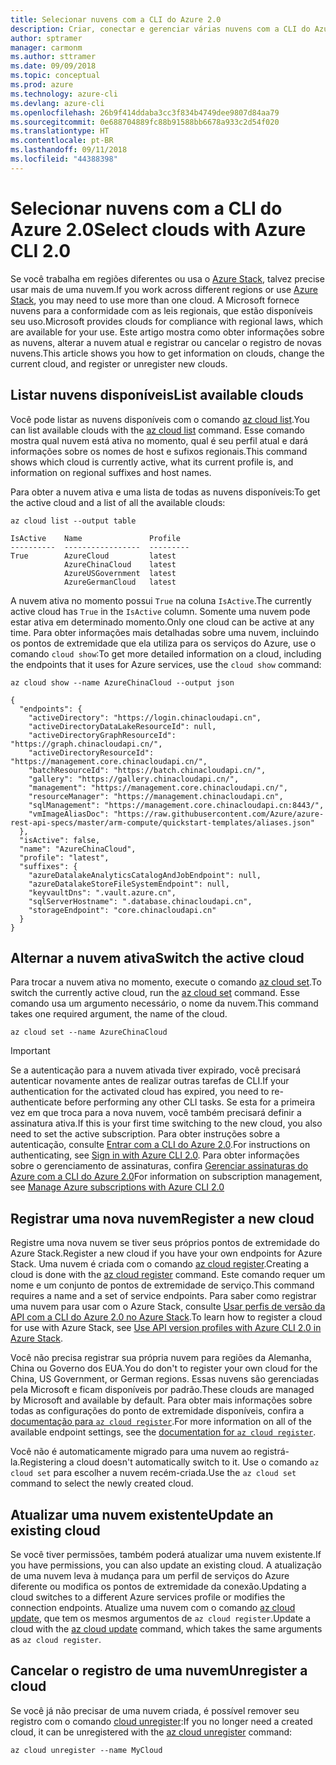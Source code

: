```yaml
---
title: Selecionar nuvens com a CLI do Azure 2.0
description: Criar, conectar e gerenciar várias nuvens com a CLI do Azure 2.0.
author: sptramer
manager: carmonm
ms.author: sttramer
ms.date: 09/09/2018
ms.topic: conceptual
ms.prod: azure
ms.technology: azure-cli
ms.devlang: azure-cli
ms.openlocfilehash: 26b9f414ddaba3cc3f834b4749dee9807d84aa79
ms.sourcegitcommit: 0e688704889fc88b91588bb6678a933c2d54f020
ms.translationtype: HT
ms.contentlocale: pt-BR
ms.lasthandoff: 09/11/2018
ms.locfileid: "44388398"
---
```

# <a name="select-clouds-with-azure-cli-20"></a><span data-ttu-id="7a848-103">Selecionar nuvens com a CLI do Azure 2.0</span><span class="sxs-lookup"><span data-stu-id="7a848-103">Select clouds with Azure CLI 2.0</span></span>

<span data-ttu-id="7a848-104">Se você trabalha em regiões diferentes ou usa o [Azure Stack](https://docs.microsoft.com/azure/azure-stack/user/), talvez precise usar mais de uma nuvem.</span><span class="sxs-lookup"><span data-stu-id="7a848-104">If you work across different regions or use [Azure Stack](https://docs.microsoft.com/azure/azure-stack/user/), you may need to use more than one cloud.</span></span> <span data-ttu-id="7a848-105">A Microsoft fornece nuvens para a conformidade com as leis regionais, que estão disponíveis seu uso.</span><span class="sxs-lookup"><span data-stu-id="7a848-105">Microsoft provides clouds for compliance with regional laws, which are available for your use.</span></span> <span data-ttu-id="7a848-106">Este artigo mostra como obter informações sobre as nuvens, alterar a nuvem atual e registrar ou cancelar o registro de novas nuvens.</span><span class="sxs-lookup"><span data-stu-id="7a848-106">This article shows you how to get information on clouds, change the current cloud, and register or unregister new clouds.</span></span>

## <a name="list-available-clouds"></a><span data-ttu-id="7a848-107">Listar nuvens disponíveis</span><span class="sxs-lookup"><span data-stu-id="7a848-107">List available clouds</span></span>

<span data-ttu-id="7a848-108">Você pode listar as nuvens disponíveis com o comando [az cloud list](/cli/azure/cloud#az-cloud-list).</span><span class="sxs-lookup"><span data-stu-id="7a848-108">You can list available clouds with the [az cloud list](/cli/azure/cloud#az-cloud-list) command.</span></span> <span data-ttu-id="7a848-109">Esse comando mostra qual nuvem está ativa no momento, qual é seu perfil atual e dará informações sobre os nomes de host e sufixos regionais.</span><span class="sxs-lookup"><span data-stu-id="7a848-109">This command shows which cloud is currently active, what its current profile is, and information on regional suffixes and host names.</span></span>

<span data-ttu-id="7a848-110">Para obter a nuvem ativa e uma lista de todas as nuvens disponíveis:</span><span class="sxs-lookup"><span data-stu-id="7a848-110">To get the active cloud and a list of all the available clouds:</span></span>

```azurecli-interactive
az cloud list --output table
```

```output
IsActive    Name               Profile
----------  -----------------  ---------
True        AzureCloud         latest
            AzureChinaCloud    latest
            AzureUSGovernment  latest
            AzureGermanCloud   latest
```

<span data-ttu-id="7a848-111">A nuvem ativa no momento possui `True` na coluna `IsActive`.</span><span class="sxs-lookup"><span data-stu-id="7a848-111">The currently active cloud has `True` in the `IsActive` column.</span></span> <span data-ttu-id="7a848-112">Somente uma nuvem pode estar ativa em determinado momento.</span><span class="sxs-lookup"><span data-stu-id="7a848-112">Only one cloud can be active at any time.</span></span> <span data-ttu-id="7a848-113">Para obter informações mais detalhadas sobre uma nuvem, incluindo os pontos de extremidade que ela utiliza para os serviços do Azure, use o comando `cloud show`:</span><span class="sxs-lookup"><span data-stu-id="7a848-113">To get more detailed information on a cloud, including the endpoints that it uses for Azure services, use the `cloud show` command:</span></span>

```azurecli-interactive
az cloud show --name AzureChinaCloud --output json
```

```output
{
  "endpoints": {
    "activeDirectory": "https://login.chinacloudapi.cn",
    "activeDirectoryDataLakeResourceId": null,
    "activeDirectoryGraphResourceId": "https://graph.chinacloudapi.cn/",
    "activeDirectoryResourceId": "https://management.core.chinacloudapi.cn/",
    "batchResourceId": "https://batch.chinacloudapi.cn/",
    "gallery": "https://gallery.chinacloudapi.cn/",
    "management": "https://management.core.chinacloudapi.cn/",
    "resourceManager": "https://management.chinacloudapi.cn",
    "sqlManagement": "https://management.core.chinacloudapi.cn:8443/",
    "vmImageAliasDoc": "https://raw.githubusercontent.com/Azure/azure-rest-api-specs/master/arm-compute/quickstart-templates/aliases.json"
  },
  "isActive": false,
  "name": "AzureChinaCloud",
  "profile": "latest",
  "suffixes": {
    "azureDatalakeAnalyticsCatalogAndJobEndpoint": null,
    "azureDatalakeStoreFileSystemEndpoint": null,
    "keyvaultDns": ".vault.azure.cn",
    "sqlServerHostname": ".database.chinacloudapi.cn",
    "storageEndpoint": "core.chinacloudapi.cn"
  }
}
```

## <a name="switch-the-active-cloud"></a><span data-ttu-id="7a848-114">Alternar a nuvem ativa</span><span class="sxs-lookup"><span data-stu-id="7a848-114">Switch the active cloud</span></span>

<span data-ttu-id="7a848-115">Para trocar a nuvem ativa no momento, execute o comando [az cloud set](/cli/azure/cloud#az-cloud-set).</span><span class="sxs-lookup"><span data-stu-id="7a848-115">To switch the currently active cloud, run the [az cloud set](/cli/azure/cloud#az-cloud-set) command.</span></span> <span data-ttu-id="7a848-116">Esse comando usa um argumento necessário, o nome da nuvem.</span><span class="sxs-lookup"><span data-stu-id="7a848-116">This command takes one required argument, the name of the cloud.</span></span>

```azurecli-interactive
az cloud set --name AzureChinaCloud
```

> [!IMPORTANT]
> <span data-ttu-id="7a848-117">Se a autenticação para a nuvem ativada tiver expirado, você precisará autenticar novamente antes de realizar outras tarefas de CLI.</span><span class="sxs-lookup"><span data-stu-id="7a848-117">If your authentication for the activated cloud has expired, you need to re-authenticate before performing any other CLI tasks.</span></span> <span data-ttu-id="7a848-118">Se esta for a primeira vez em que troca para a nova nuvem, você também precisará definir a assinatura ativa.</span><span class="sxs-lookup"><span data-stu-id="7a848-118">If this is your first time switching to the new cloud, you also need to set the active subscription.</span></span>
> <span data-ttu-id="7a848-119">Para obter instruções sobre a autenticação, consulte [Entrar com a CLI do Azure 2.0](authenticate-azure-cli.md).</span><span class="sxs-lookup"><span data-stu-id="7a848-119">For instructions on authenticating, see [Sign in with Azure CLI 2.0](authenticate-azure-cli.md).</span></span> <span data-ttu-id="7a848-120">Para obter informações sobre o gerenciamento de assinaturas, confira [Gerenciar assinaturas do Azure com a CLI do Azure 2.0](manage-azure-subscriptions-azure-cli.md)</span><span class="sxs-lookup"><span data-stu-id="7a848-120">For information on subscription management, see [Manage Azure subscriptions with Azure CLI 2.0](manage-azure-subscriptions-azure-cli.md)</span></span>

## <a name="register-a-new-cloud"></a><span data-ttu-id="7a848-121">Registrar uma nova nuvem</span><span class="sxs-lookup"><span data-stu-id="7a848-121">Register a new cloud</span></span>

<span data-ttu-id="7a848-122">Registre uma nova nuvem se tiver seus próprios pontos de extremidade do Azure Stack.</span><span class="sxs-lookup"><span data-stu-id="7a848-122">Register a new cloud if you have your own endpoints for Azure Stack.</span></span> <span data-ttu-id="7a848-123">Uma nuvem é criada com o comando [az cloud register](/cli/azure/cloud#az-cloud-register).</span><span class="sxs-lookup"><span data-stu-id="7a848-123">Creating a cloud is done with the [az cloud register](/cli/azure/cloud#az-cloud-register) command.</span></span> <span data-ttu-id="7a848-124">Este comando requer um nome e um conjunto de pontos de extremidade de serviço.</span><span class="sxs-lookup"><span data-stu-id="7a848-124">This command requires a name and a set of service endpoints.</span></span> <span data-ttu-id="7a848-125">Para saber como registrar uma nuvem para usar com o Azure Stack, consulte [Usar perfis de versão da API com a CLI do Azure 2.0 no Azure Stack](/azure/azure-stack/user/azure-stack-version-profiles-azurecli2#connect-to-azure-stack).</span><span class="sxs-lookup"><span data-stu-id="7a848-125">To learn how to register a cloud for use with Azure Stack, see [Use API version profiles with Azure CLI 2.0 in Azure Stack](/azure/azure-stack/user/azure-stack-version-profiles-azurecli2#connect-to-azure-stack).</span></span>

<span data-ttu-id="7a848-126">Você não precisa registrar sua própria nuvem para regiões da Alemanha, China ou Governo dos EUA.</span><span class="sxs-lookup"><span data-stu-id="7a848-126">You do don't to register your own cloud for the China, US Government, or German regions.</span></span> <span data-ttu-id="7a848-127">Essas nuvens são gerenciadas pela Microsoft e ficam disponíveis por padrão.</span><span class="sxs-lookup"><span data-stu-id="7a848-127">These clouds are managed by Microsoft and available by default.</span></span>  <span data-ttu-id="7a848-128">Para obter mais informações sobre todas as configurações do ponto de extremidade disponíveis, confira a [documentação para `az cloud register`](/cli/azure/cloud#az-cloud-register).</span><span class="sxs-lookup"><span data-stu-id="7a848-128">For more information on all of the available endpoint settings, see the [documentation for `az cloud register`](/cli/azure/cloud#az-cloud-register).</span></span>

<span data-ttu-id="7a848-129">Você não é automaticamente migrado para uma nuvem ao registrá-la.</span><span class="sxs-lookup"><span data-stu-id="7a848-129">Registering a cloud doesn't automatically switch to it.</span></span> <span data-ttu-id="7a848-130">Use o comando `az cloud set` para escolher a nuvem recém-criada.</span><span class="sxs-lookup"><span data-stu-id="7a848-130">Use the `az cloud set` command to select the newly created cloud.</span></span>

## <a name="update-an-existing-cloud"></a><span data-ttu-id="7a848-131">Atualizar uma nuvem existente</span><span class="sxs-lookup"><span data-stu-id="7a848-131">Update an existing cloud</span></span>

<span data-ttu-id="7a848-132">Se você tiver permissões, também poderá atualizar uma nuvem existente.</span><span class="sxs-lookup"><span data-stu-id="7a848-132">If you have permissions, you can also update an existing cloud.</span></span> <span data-ttu-id="7a848-133">A atualização de uma nuvem leva à mudança para um perfil de serviços do Azure diferente ou modifica os pontos de extremidade da conexão.</span><span class="sxs-lookup"><span data-stu-id="7a848-133">Updating a cloud switches to a different Azure services profile or modifies the connection endpoints.</span></span>
<span data-ttu-id="7a848-134">Atualize uma nuvem com o comando [az cloud update](/cli/azure/cloud#az-cloud-update), que tem os mesmos argumentos de `az cloud register`.</span><span class="sxs-lookup"><span data-stu-id="7a848-134">Update a cloud with the [az cloud update](/cli/azure/cloud#az-cloud-update) command, which takes the same arguments as `az cloud register`.</span></span>

## <a name="unregister-a-cloud"></a><span data-ttu-id="7a848-135">Cancelar o registro de uma nuvem</span><span class="sxs-lookup"><span data-stu-id="7a848-135">Unregister a cloud</span></span>

<span data-ttu-id="7a848-136">Se você já não precisar de uma nuvem criada, é possível remover seu registro com o comando [cloud unregister](/cli/azure/cloud#az-cloud-unregister):</span><span class="sxs-lookup"><span data-stu-id="7a848-136">If you no longer need a created cloud, it can be unregistered with the [az cloud unregister](/cli/azure/cloud#az-cloud-unregister) command:</span></span>

```azurecli-interactive
az cloud unregister --name MyCloud
```
